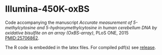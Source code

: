 Illumina-450K-oxBS
==================

Code accompanying the manuscript _Accurate measurement of 5-methylcytosine and 5-hydroxymethylcytosine in human cerebellum DNA by oxidative bisulfite on an array (OxBS-array)_, PLoS ONE, 2015     [PMID:25706862](http://journals.plos.org/plosone/article?id=10.1371/journal.pone.0118202).

The R code is embedded in the latex files. For compiled pdf(s) see [release](release).

